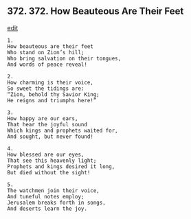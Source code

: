 
## 372.  372. How Beauteous Are Their Feet
[edit](https://docs.google.com/document/d/1659pYSqMi9tbPCVS%2DxYNtHBQzyZxWJCb/edit?mode=html)






    1.
    How beauteous are their feet
    Who stand on Zion’s hill;
    Who bring salvation on their tongues,
    And words of peace reveal!

    2.
    How charming is their voice,
    So sweet the tidings are:
    “Zion, behold thy Savior King;
    He reigns and triumphs here!”

    3.
    How happy are our ears,
    That hear the joyful sound
    Which kings and prophets waited for,
    And sought, but never found!

    4.
    How blessed are our eyes,
    That see this heavenly light;
    Prophets and kings desired it long,
    But died without the sight!

    5.
    The watchmen join their voice,
    And tuneful notes employ;
    Jerusalem breaks forth in songs,
    And deserts learn the joy.
